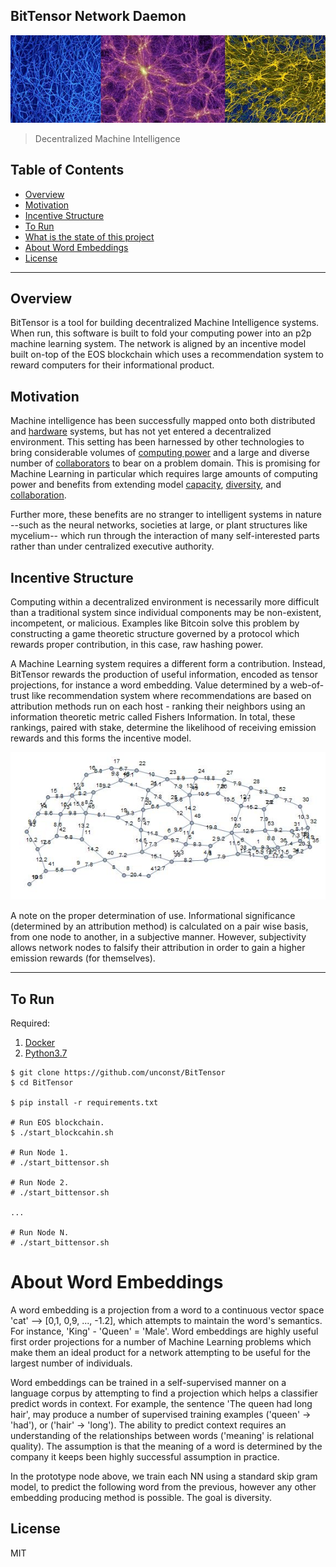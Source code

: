 ## BitTensor Network Daemon

<img src="assets/mycellium.jpeg">

> Decentralized Machine Intelligence

## Table of Contents

- [Overview](#overview)
- [Motivation](#motivation)
- [Incentive Structure](#incentivestructure)
- [To Run](#torun)
- [What is the state of this project](#project-state)
- [About Word Embeddings](#word-embeddings)
- [License](#license)

---

## Overview

BitTensor is a tool for building decentralized Machine Intelligence systems. When run, this software is built to fold your computing power into an p2p machine learning system. The network is aligned by an incentive model built on-top of the EOS blockchain which uses a recommendation system to reward computers for their informational product.

## Motivation

Machine intelligence has been successfully mapped onto both distributed and [hardware](https://knowm.org/) systems, but has not yet entered a decentralized environment. This setting has been harnessed by other technologies to bring considerable volumes of [computing power](https://digiconomist.net/bitcoin-energy-consumption) and a large and diverse number of [collaborators](https://en.wikipedia.org/wiki/BitTorrent) to bear on a problem domain. This is promising for Machine Learning in particular which requires large amounts of computing power and benefits from extending model [capacity](https://arxiv.org/abs/1701.06538), [diversity](https://arxiv.org/pdf/1611.05725.pdf), and [collaboration](https://en.wikipedia.org/wiki/Ensemble_learning).

Further more, these benefits are no stranger to intelligent systems in nature --such as the neural networks, societies at large, or plant structures like mycelium-- which run through the interaction of many self-interested parts rather than under centralized executive authority.

## Incentive Structure     

Computing within a decentralized environment is necessarily more difficult than a traditional system since individual components may be non-existent, incompetent, or malicious. Examples like Bitcoin solve this problem by constructing a game theoretic structure governed by a protocol which rewards proper contribution, in this case, raw hashing power.

A Machine Learning system requires a different form a contribution. Instead, BitTensor rewards the production of useful information, encoded as tensor projections, for instance a word embedding. Value determined by a web-of-trust like recommendation system where recommendations are based on attribution methods run on each host - ranking their neighbors using an information theoretic metric called Fishers Information. In total, these rankings, paired with stake, determine the likelihood of receiving emission rewards and this forms the incentive model.

<img src="assets/weboftrust.jpg">

A note on the proper determination of use. Informational significance (determined by an attribution method) is calculated on a pair wise basis, from one node to another, in a subjective manner. However, subjectivity allows network nodes to falsify their attribution in order to gain a higher emission rewards (for themselves). 

---

## To Run

Required:
1. [Docker](https://docs.docker.com/install/)
1. [Python3.7](https://realpython.com/installing-python/)

```
$ git clone https://github.com/unconst/BitTensor
$ cd BitTensor

$ pip install -r requirements.txt

# Run EOS blockchain.
$ ./start_blockcahin.sh

# Run Node 1.
# ./start_bittensor.sh

# Run Node 2.
# ./start_bittensor.sh

...

# Run Node N.
# ./start_bittensor.sh

```



# About Word Embeddings

A word embedding is a projection from a word to a continuous vector space 'cat' --> [0,1, 0,9, ..., -1.2], which attempts to maintain the word's semantics. For instance, 'King' - 'Queen' = 'Male'. Word embeddings are highly useful first order projections for a number of Machine Learning problems which make them an ideal product for a network attempting to be useful for the largest number of individuals.

Word embeddings can be trained in a self-supervised manner on a language corpus by attempting to find a projection which helps a classifier predict words in context. For example, the sentence 'The queen had long hair', may produce a number of supervised training examples ('queen' -> 'had'), or ('hair' -> 'long'). The ability to predict context requires an understanding of the relationships between words ('meaning' is relational quality). The assumption is that the meaning of a word is determined by the company it keeps been highly successful assumption in practice.

In the prototype node above, we train each NN using a standard skip gram model, to predict the following word from the previous, however any other embedding producing method is possible. The goal is diversity.

## License

MIT
